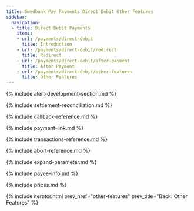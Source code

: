 ```yaml
---
title: Swedbank Pay Payments Direct Debit Other Features
sidebar:
  navigation:
  - title: Direct Debit Payments
    items:
    - url: /payments/direct-debit
      title: Introduction
    - url: /payments/direct-debit/redirect
      title: Redirect
    - url: /payments/direct-debit/after-payment
      title: After Payment
    - url: /payments/direct-debit/other-features
      title: Other Features
---
```


{% include alert-development-section.md %}

{% include settlement-reconciliation.md %}

{% include callback-reference.md %}

{% include payment-link.md %}

{% include transactions-reference.md %}

{% include abort-reference.md %}

{% include expand-parameter.md %}

{% include payee-info.md %}

{% include prices.md %}

{% include iterator.html
                         prev_href="other-features"
                         prev_title="Back: Other Features" %}
